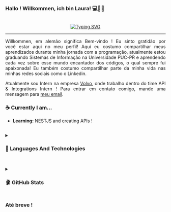 ### Hallo ! Willkommen, ich bin Laura! 💻👩🏻
<br>
<div align="center">
	<a href="https://git.io/typing-svg"><img src="https://readme-typing-svg.demolab.com?font=Lilita+One&size=25&pause=1000&color=F760AF&background=4543FF00&center=true&vCenter=true&width=435&lines=%F0%9F%8C%B7+Having+fun+programming!+%F0%9F%92%97" alt="Typing SVG" /></a>
</div>
<hr>
<p align="justify">
Willkommen, em alemão significa Bem-vindo ! Eu sinto gratidão por você estar aqui no meu perfil! Aqui eu costumo compartilhar meus aprendizados durante minha jornada com a programação, atualmente estou graduando Sistemas de Informação na Universidade PUC-PR e aprendendo cada vez sobre esse mundo encantador dos códigos, o qual sempre fui apaixonada! Eu também costumo compartilhar parte da minha vida nas minhas redes sociais como o Linkedin.

<p align="justify">Atualmente sou Intern na empresa <a href="https://www.linkedin.com/company/volvo-group/posts/?feedView=all">Volvo</a>, onde trabalho dentro do time API & Integrations Intern ! Para entrar em contato comigo, mande uma mensagem para <a href="mailto:laucosan05@gmail.com">meu email</a>.</p>

<h3>☕ Currently I am...</h3>
<ul>
<li><b>Learning:</b> NESTJS and creating APIs !</li>
</ul>

##

<details>
	<summary><h3>🧸 Languages And Technologies</h3></summary>
<div align="center">
<h3>Frontend Development</h3>
<div>
  <img src="https://cdn.jsdelivr.net/gh/devicons/devicon/icons/html5/html5-original.svg" height="30" width="40" alt="HTML badge"/>
	<img src="https://cdn.jsdelivr.net/gh/devicons/devicon/icons/css3/css3-original.svg" height="30" width="40" alt="CSS badge"/>
  <img src="https://cdn.jsdelivr.net/gh/devicons/devicon/icons/javascript/javascript-original.svg" height="30" width="40"/>
</div>

<h3>Programming Languages</h3>
<div>
	<img src="https://cdn.jsdelivr.net/gh/devicons/devicon/icons/python/python-original.svg" height="30" width="40"/>
  <img src="https://cdn.jsdelivr.net/gh/devicons/devicon/icons/java/java-original.svg" height="30" width="40"/>
  <img src="https://cdn.jsdelivr.net/gh/devicons/devicon/icons/php/php-original.svg"  height="30" width="40"/>
          
</div>

<h3>Frameworks and Platforms etc..</h3>
<div>
  <img src="https://img.shields.io/badge/node.js-339933?style=for-the-badge&logo=Node.js&logoColor=white" height="30" width="40"/>
  <img src="https://www.vectorlogo.zone/logos/tailwindcss/tailwindcss-icon.svg" height="30" width="40"/>
  <img src="https://cdn.jsdelivr.net/gh/devicons/devicon/icons/bootstrap/bootstrap-original.svg" height="30" width="40"/>
  <img src="https://cdn.jsdelivr.net/gh/devicons/devicon/icons/git/git-original.svg" height="30" width="40"/>
          
</div>

<h3>Development Tools and Environments</h3>
<div>
 <img src="https://img.shields.io/badge/replit-667881?style=for-the-badge&logo=replit&logoColor=white" alt="Read"/> 
<img src="https://cdn.jsdelivr.net/gh/devicons/devicon/icons/intellij/intellij-original.svg" height="30" width="50" />    
  <img src="https://img.shields.io/badge/Visual_Studio_Code-0078D4?style=for-the-badge&logo=visual%20studio%20code&logoColor=white" alt="Read"/>
</div>

<h3>Database</h3>
<div>
	<img src="https://img.shields.io/badge/mysql-%2300f.svg?style=for-the-badge&logo=mysql&logoColor=white" alt="Read"/> 
</div>

</div>
	
</details>

##

<details>
  <summary>
    <h3>🩰 GitHub Stats</h3>
   </summary>
  <br/>
  <div align="center">
    <a href="https://streak-stats.demolab.com?user=kyoulau&hide_border=true&border_radius=12.7&date_format=j%2Fn%5B%2FY%5D&background=FFCAE9&border=EB545400&ring=FFFFFF&fire=45CDAA&currStreakNum=EB6499&currStreakLabel=EB6499&sideNums=EB6499&sideLabels=A195EB">
      <img  alt="kyoulau's GitHub Stats" src="https://streak-stats.demolab.com?user=kyoulau&hide_border=true&border_radius=12.7&date_format=j%2Fn%5B%2FY%5D&background=FFCAE9&border=EB545400&ring=FFFFFF&fire=45CDAA&currStreakNum=EB6499&currStreakLabel=EB6499&sideNums=EB6499&sideLabels=A195EB" />
    </a>
	 <a href="https://github.com/anuraghazra/github-readme-stats">
	 	<img height=195 alt="kyoulau's Top Languages" src="https://denvercoder1-github-readme-stats.vercel.app/api/top-langs/?username=kyoulau&langs_count=8&layout=compact&theme=react&hide_border=true&border_radius=10.7&bg_color=ffcae9&text_color=9466ba&title_color=fff&icon_color=4d4036&hide=Jupyter%20Notebook,Roff" height="192px"/>
	</a>
  </div>
  
  <br>
  
   <div align="center">
  	<a href="https://github-profile-trophy.vercel.app/?username=kyoulau&theme=moltack&no-frame=false&no-bg=false&margin-w=4">
		<img src="https://github-profile-trophy.vercel.app/?username=kyoulau&theme=moltack&no-frame=false&no-bg=false&margin-w=4"/>
	</a>
  </div>
</details>

##

### Até breve !
